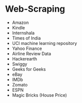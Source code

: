 # Web-Scraping

- Amazon
- Kindle
- Internshala
- Times of India
- UCI machine learning repository
- Yahoo Finance
- Airline Review Data
- Hackerearth
- Swiggy
- Geeks for Geeks
- eBay
- IMDb
- Zomato
- ESPN
- Magic Bricks (House Price)
